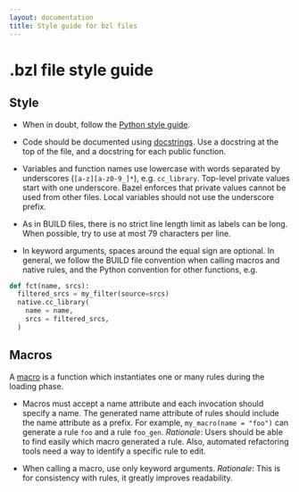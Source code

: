 ```yaml
---
layout: documentation
title: Style guide for bzl files
---
```


# .bzl file style guide

## Style

* When in doubt, follow the
  [Python style guide](https://www.python.org/dev/peps/pep-0008/).

* Code should be documented using
  [docstrings](https://www.python.org/dev/peps/pep-0257/). Use a docstring at
  the top of the file, and a docstring for each public function.

* Variables and function names use lowercase with words separated by underscores
  (`[a-z][a-z0-9_]*`), e.g. `cc_library`. Top-level private values start with
  one underscore. Bazel enforces that private values cannot be used from other
  files. Local variables should not use the underscore prefix.

* As in BUILD files, there is no strict line length limit as labels can be long.
  When possible, try to use at most 79 characters per line.

* In keyword arguments, spaces around the equal sign are optional. In general,
  we follow the BUILD file convention when calling macros and native rules, and
  the Python convention for other functions, e.g.

```python
def fct(name, srcs):
  filtered_srcs = my_filter(source=srcs)
  native.cc_library(
    name = name,
    srcs = filtered_srcs,
  )
```

## Macros

A [macro](macros.md) is a function which instantiates one or many rules during
the loading phase.

* Macros must accept a name attribute and each invocation should specify a name.
  The generated name attribute of rules should include the name attribute as a
  prefix. For example, `my_macro(name = "foo")` can generate a rule `foo` and a
  rule `foo_gen`. *Rationale*: Users should be able to find easily which macro
  generated a rule. Also, automated refactoring tools need a way to identify a
  specific rule to edit.

* When calling a macro, use only keyword arguments. *Rationale*: This is for
  consistency with rules, it greatly improves readability.

